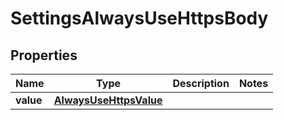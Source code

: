 # SettingsAlwaysUseHttpsBody

## Properties
Name | Type | Description | Notes
------------ | ------------- | ------------- | -------------
**value** | [**AlwaysUseHttpsValue**](AlwaysUseHttpsValue.md) |  | 
